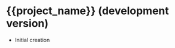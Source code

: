 <!--- Newest updates go at the top --->

<!--- Always increment the Version when pushing changes to the main branch  --->
<!--- Use a level 1 section head "Changes in version X.X.X" each update     --->
<!--- For many changes, use level 2 sections headers:                       --->
<!---         e.g. breaking changes, new features, bug fixes, etc           --->

# {{project_name}} (development version)

* Initial creation
